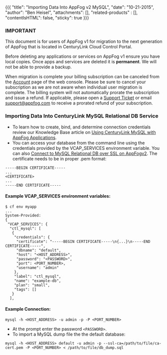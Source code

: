 {{{
  "title": "Importing Data Into AppFog v2 MySQL",
  "date": "10-21-2015",
  "author": "Ben Heisel",
  "attachments": [],
  "related-products" : [],
  "contentIsHTML": false,
  "sticky": true
}}}

### IMPORTANT

This document is for users of AppFog v1 for migration to the next generation of AppFog that is located in CenturyLink Cloud Control Portal.

Before deleting any applications or services on AppFog v1 ensure you have local copies. Once apps and services are deleted it is **permanent**. We will not be able to provide a backup.

When migration is complete your billing subscription can be canceled from the [Account](https://console.appfog.com/#account) page of the web console. Please be sure to cancel your subscription as we are not aware when individual user migration is complete. The billing system will not automatically prorate the subscription and issue a refund. If applicable, please open a [Support Ticket](https://support.appfog.com/tickets/new) or email support@appfog.com to receive a prorated refund of your subscription.


### Importing Data Into CenturyLink MySQL Relational DB Service
* To learn how to create, bind, and determine connection credentials review our Knowledge Base article on [Using CenturyLink MySQL with AppFog Applications](../AppFog/using-ctl-mysql-with-appfog-apps.md).
* You can access your database from the command line using the credentials provided by the VCAP_SERVICES environment variable. You can also [Connect to MySQL Relational DB over SSL on AppFogv2](../Database/connecting-to-mysql-rdbs-over-ssl-on-appfog.md). The certificate needs to be in proper .pem format:

```
-----BEGIN CERTIFICATE-----
...
<CERTIFICATE>
...
-----END CERTIFICATE-----
```

#### Example VCAP_SERVICES environment variables:
```
$ cf env myapp
...
System-Provided:
{
 "VCAP_SERVICES": {
  "ctl_mysql": [
   {
    "credentials": {
     "certificate": "-----BEGIN CERTIFICATE-----\n{...}\n-----END CERTIFICATE-----",
     "dbname": "default",
     "host": "<HOST_ADDRESS>",
     "password": "<PASSWORD>",
     "port": <PORT_NUMBER>,
     "username": "admin"
    },
    "label": "ctl_mysql",
    "name": "example-db",
    "plan": "small",
    "tags": []
   }
  ],
  ```

#### Example Connection:

  ```
  mysql -h <HOST_ADDRESS> -u admin -p -P <PORT_NUMBER>
  ```
  * At the prompt enter the password `<PASSWORD>`.
  * To import a MySQL dump file the the default database:

  ```
  mysql -h <HOST_ADDRESS> default -u admin -p --ssl-ca=/path/to/file/ca-cert.pem -P <PORT_NUMBER> < /path/to/file/db_dump.sql
  ```
